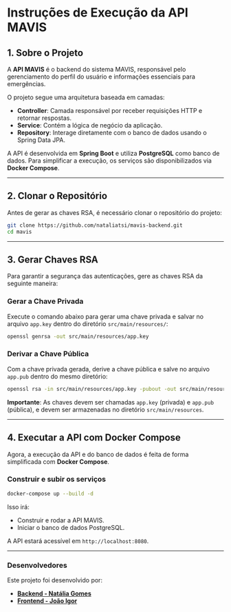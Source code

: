 # Instruções de Execução da API MAVIS

## 1. Sobre o Projeto

A **API MAVIS** é o backend do sistema MAVIS, responsável pelo gerenciamento do perfil do usuário e informações essenciais para emergências.

O projeto segue uma arquitetura baseada em camadas:
- **Controller**: Camada responsável por receber requisições HTTP e retornar respostas.
- **Service**: Contém a lógica de negócio da aplicação.
- **Repository**: Interage diretamente com o banco de dados usando o Spring Data JPA.

A API é desenvolvida em **Spring Boot** e utiliza **PostgreSQL** como banco de dados. Para simplificar a execução, os serviços são disponibilizados via **Docker Compose**.

---

## 2. Clonar o Repositório

Antes de gerar as chaves RSA, é necessário clonar o repositório do projeto:

```bash
git clone https://github.com/nataliatsi/mavis-backend.git
cd mavis
```

---

## 3. Gerar Chaves RSA

Para garantir a segurança das autenticações, gere as chaves RSA da seguinte maneira:

### Gerar a Chave Privada

Execute o comando abaixo para gerar uma chave privada e salvar no arquivo `app.key` dentro do diretório `src/main/resources/`:

```bash
openssl genrsa -out src/main/resources/app.key
```

### Derivar a Chave Pública

Com a chave privada gerada, derive a chave pública e salve no arquivo `app.pub` dentro do mesmo diretório:

```bash
openssl rsa -in src/main/resources/app.key -pubout -out src/main/resources/app.pub
```

**Importante**: As chaves devem ser chamadas `app.key` (privada) e `app.pub` (pública), e devem ser armazenadas no diretório `src/main/resources`.

---

## 4. Executar a API com Docker Compose

Agora, a execução da API e do banco de dados é feita de forma simplificada com **Docker Compose**.

### Construir e subir os serviços

```bash
docker-compose up --build -d
```

Isso irá:
- Construir e rodar a API MAVIS.
- Iniciar o banco de dados PostgreSQL.

A API estará acessível em `http://localhost:8080`.

---

### **Desenvolvedores**

Este projeto foi desenvolvido por:

- **[Backend - Natália Gomes](https://github.com/nataliatsi)**
- **[Frontend - João Igor](https://github.com/ignizxl)**





